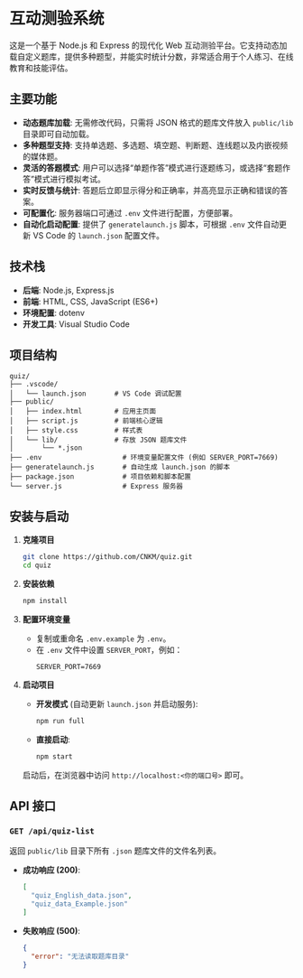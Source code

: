 # 互动测验系统

这是一个基于 Node.js 和 Express 的现代化 Web 互动测验平台。它支持动态加载自定义题库，提供多种题型，并能实时统计分数，非常适合用于个人练习、在线教育和技能评估。

## 主要功能

- **动态题库加载**: 无需修改代码，只需将 JSON 格式的题库文件放入 `public/lib` 目录即可自动加载。
- **多种题型支持**: 支持单选题、多选题、填空题、判断题、连线题以及内嵌视频的媒体题。
- **灵活的答题模式**: 用户可以选择“单题作答”模式进行逐题练习，或选择“套题作答”模式进行模拟考试。
- **实时反馈与统计**: 答题后立即显示得分和正确率，并高亮显示正确和错误的答案。
- **可配置化**: 服务器端口可通过 `.env` 文件进行配置，方便部署。
- **自动化启动配置**: 提供了 `generatelaunch.js` 脚本，可根据 `.env` 文件自动更新 VS Code 的 `launch.json` 配置文件。

## 技术栈

- **后端**: Node.js, Express.js
- **前端**: HTML, CSS, JavaScript (ES6+)
- **环境配置**: dotenv
- **开发工具**: Visual Studio Code

## 项目结构

```
quiz/
├── .vscode/
│   └── launch.json       # VS Code 调试配置
├── public/
│   ├── index.html        # 应用主页面
│   ├── script.js         # 前端核心逻辑
│   ├── style.css         # 样式表
│   └── lib/              # 存放 JSON 题库文件
│       └── *.json
├── .env                    # 环境变量配置文件 (例如 SERVER_PORT=7669)
├── generatelaunch.js       # 自动生成 launch.json 的脚本
├── package.json            # 项目依赖和脚本配置
└── server.js               # Express 服务器
```

## 安装与启动

1.  **克隆项目**
    ```bash
    git clone https://github.com/CNKM/quiz.git
    cd quiz
    ```

2.  **安装依赖**
    ```bash
    npm install
    ```

3.  **配置环境变量**
    - 复制或重命名 `.env.example` 为 `.env`。
    - 在 `.env` 文件中设置 `SERVER_PORT`，例如：
      ```
      SERVER_PORT=7669
      ```

4.  **启动项目**
    - **开发模式** (自动更新 `launch.json` 并启动服务):
      ```bash
      npm run full
      ```
    - **直接启动**:
      ```bash
      npm start
      ```
    启动后，在浏览器中访问 `http://localhost:<你的端口号>` 即可。

## API 接口

### `GET /api/quiz-list`

返回 `public/lib` 目录下所有 `.json` 题库文件的文件名列表。

- **成功响应 (200)**:
  ```json
  [
    "quiz_English_data.json",
    "quiz_data_Example.json"
  ]
  ```
- **失败响应 (500)**:
  ```json
  {
    "error": "无法读取题库目录"
  }
  ```
